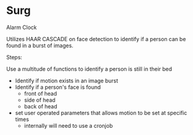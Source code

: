 # Surg
Alarm Clock 

Utilizes HAAR CASCADE on face detection to identify if a person can be found in a burst of images.

Steps:

Use a multitude of functions to identify a person is still in their bed

- Identify if motion exists in an image burst
- Identify if a person's face is found
    - front of head
    - side of head
    - back of head
- set user operated parameters that allows motion to be set at specific times
    - internally will need to use a cronjob
    
    
